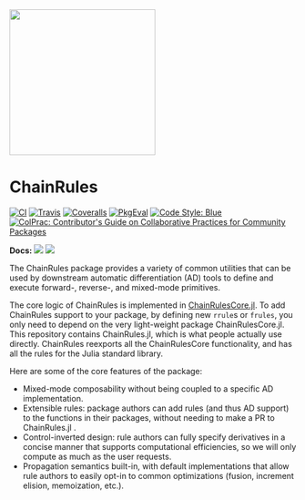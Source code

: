 <img src="https://rawcdn.githack.com/JuliaDiff/ChainRulesCore.jl/b0b8dbf26807f8f6bc1a3c073b6720b8d90a8cd4/docs/src/assets/logo.svg" width="256"/>

# ChainRules

[![CI](https://github.com/JuliaDiff/ChainRules.jl/workflows/CI/badge.svg?branch=master)](https://github.com/JuliaDiff/ChainRules.jl/actions?query=workflow%3ACI)
[![Travis](https://travis-ci.org/JuliaDiff/ChainRules.jl.svg?branch=master)](https://travis-ci.org/JuliaDiff/ChainRules.jl)
[![Coveralls](https://coveralls.io/repos/github/JuliaDiff/ChainRules.jl/badge.svg?branch=master)](https://coveralls.io/github/JuliaDiff/ChainRules.jl?branch=master)
[![PkgEval](https://juliaci.github.io/NanosoldierReports/pkgeval_badges/C/ChainRules.svg)](https://juliaci.github.io/NanosoldierReports/pkgeval_badges/report.html)
[![Code Style: Blue](https://img.shields.io/badge/code%20style-blue-4495d1.svg)](https://github.com/invenia/BlueStyle)
[![ColPrac: Contributor's Guide on Collaborative Practices for Community Packages](https://img.shields.io/badge/ColPrac-Contributor's%20Guide-blueviolet)](https://github.com/SciML/ColPrac)

**Docs:**
[![](https://img.shields.io/badge/docs-master-blue.svg)](https://JuliaDiff.github.io/ChainRulesCore.jl/dev)
[![](https://img.shields.io/badge/docs-stable-blue.svg)](https://JuliaDiff.github.io/ChainRulesCore.jl/stable)

The ChainRules package provides a variety of common utilities that can be used by downstream automatic differentiation (AD) tools to define and execute forward-, reverse-, and mixed-mode primitives.

The core logic of ChainRules is implemented in [ChainRulesCore.jl](https://github.com/JuliaDiff/ChainRulesCore.jl).
To add ChainRules support to your package, by defining new `rrule`s or `frules`, you only need to depend on the very light-weight package ChainRulesCore.jl.
This repository contains ChainRules.jl, which is what people actually use directly.
ChainRules reexports all the ChainRulesCore functionality, and has all the rules for the Julia standard library.


Here are some of the core features of the package:

- Mixed-mode composability without being coupled to a specific AD implementation.
- Extensible rules: package authors can add rules (and thus AD support) to the functions in their packages, without needing to make a PR to ChainRules.jl .
- Control-inverted design: rule authors can fully specify derivatives in a concise manner that supports computational efficiencies, so we will only compute as much as the user requests.
- Propagation semantics built-in, with default implementations that allow rule authors to easily opt-in to common optimizations (fusion, increment elision, memoization, etc.).
